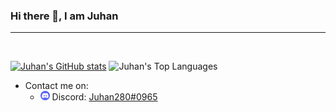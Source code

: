 ### Hi there 👋, I am Juhan
---
<br>

[![Juhan's GitHub stats](https://github-readme-stats.vercel.app/api?username=Juhan280&theme=react&show_icons=true&bg_color=090909&hide_border=true&count_private=true)](https://github.com/Juhan280)
![Juhan's Top Languages](https://denvercoder1-github-readme-stats.vercel.app/api/top-langs/?username=Juhan280&langs_count=6&layout=compact&theme=react&hide_border=true&bg_color=090909)

- Contact me on:
  - <img alt="discord-icon" src="discord-icon.svg" height="15em"> Discord: [Juhan280#0965](https://discord.com/users/748758747861745796)
